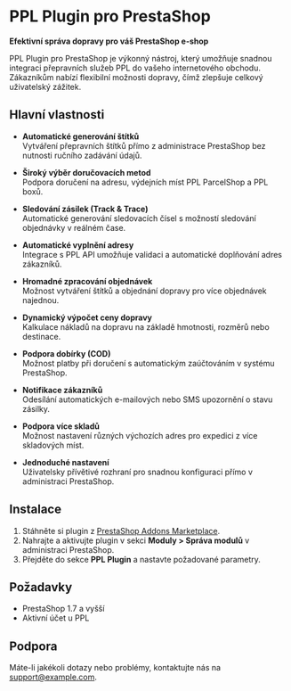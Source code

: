 # PPL Plugin pro PrestaShop

**Efektivní správa dopravy pro váš PrestaShop e-shop**  

PPL Plugin pro PrestaShop je výkonný nástroj, který umožňuje snadnou integraci přepravních služeb PPL do vašeho internetového obchodu. Zákazníkům nabízí flexibilní možnosti dopravy, čímž zlepšuje celkový uživatelský zážitek.

## Hlavní vlastnosti

- **Automatické generování štítků**  
  Vytváření přepravních štítků přímo z administrace PrestaShop bez nutnosti ručního zadávání údajů.

- **Široký výběr doručovacích metod**  
  Podpora doručení na adresu, výdejních míst PPL ParcelShop a PPL boxů.

- **Sledování zásilek (Track & Trace)**  
  Automatické generování sledovacích čísel s možností sledování objednávky v reálném čase.

- **Automatické vyplnění adresy**  
  Integrace s PPL API umožňuje validaci a automatické doplňování adres zákazníků.

- **Hromadné zpracování objednávek**  
  Možnost vytváření štítků a objednání dopravy pro více objednávek najednou.

- **Dynamický výpočet ceny dopravy**  
  Kalkulace nákladů na dopravu na základě hmotnosti, rozměrů nebo destinace.

- **Podpora dobírky (COD)**  
  Možnost platby při doručení s automatickým zaúčtováním v systému PrestaShop.

- **Notifikace zákazníků**  
  Odesílání automatických e-mailových nebo SMS upozornění o stavu zásilky.

- **Podpora více skladů**  
  Možnost nastavení různých výchozích adres pro expedici z více skladových míst.

- **Jednoduché nastavení**  
  Uživatelsky přívětivé rozhraní pro snadnou konfiguraci přímo v administraci PrestaShop.

## Instalace

1. Stáhněte si plugin z [PrestaShop Addons Marketplace](https://addons.prestashop.com/).
2. Nahrajte a aktivujte plugin v sekci **Moduly > Správa modulů** v administraci PrestaShop.
3. Přejděte do sekce **PPL Plugin** a nastavte požadované parametry.

## Požadavky

- PrestaShop 1.7 a vyšší
- Aktivní účet u PPL

## Podpora

Máte-li jakékoli dotazy nebo problémy, kontaktujte nás na [support@example.com](mailto:support@example.com).


